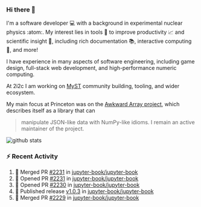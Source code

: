 ### Hi there 👋 

I'm a software developer 💻 with a background in experimental nuclear physics :atom:. My interest lies in tools :wrench: to improve productivity :chart_with_upwards_trend: and scientific insight :telescope:, including rich documentation 📚, interactive computing 🧮, and more! 

I have experience in many aspects of software engineering, including game design, full-stack web development, and high-performance numeric computing. 

At 2i2c I am working on [MyST](https://github.com/jupyter-book/mystmd) community building, tooling, and wider ecosystem. 

My main focus at Princeton was on the [Awkward Array project](awkward-array.org/), which describes itself as a library that can 
> manipulate JSON-like data with NumPy-like idioms. I remain an active maintainer of the project. 

![github stats](https://github-readme-stats.vercel.app/api?username=agoose77&show_icons=true&hide_rank=true&hide_title=true&bg_color=30,e76445,904e95&text_color=efe3ec&icon_color=efe3ec)
<!--
**agoose77/agoose77** is a ✨ _special_ ✨ repository because its `README.md` (this file) appears on your GitHub profile.

Here are some ideas to get you started:

- 🔭 I’m currently working on ...
- 🌱 I’m currently learning ...
- 👯 I’m looking to collaborate on ...
- 🤔 I’m looking for help with ...
- 💬 Ask me about ...
- 📫 How to reach me: ...
- 😄 Pronouns: ...
- ⚡ Fun fact: ...
-->

### :zap: Recent Activity

<!--START_SECTION:activity-->
1. 🎉 Merged PR [#2231](https://github.com/jupyter-book/jupyter-book/pull/2231) in [jupyter-book/jupyter-book](https://github.com/jupyter-book/jupyter-book)
2. 💪 Opened PR [#2231](https://github.com/jupyter-book/jupyter-book/pull/2231) in [jupyter-book/jupyter-book](https://github.com/jupyter-book/jupyter-book)
3. 💪 Opened PR [#2230](https://github.com/jupyter-book/jupyter-book/pull/2230) in [jupyter-book/jupyter-book](https://github.com/jupyter-book/jupyter-book)
4. 🚀 Published release [v1.0.3](https://github.com/jupyter-book/jupyter-book/releases/tag/v1.0.3) in [jupyter-book/jupyter-book](https://github.com/jupyter-book/jupyter-book)
5. 🎉 Merged PR [#2229](https://github.com/jupyter-book/jupyter-book/pull/2229) in [jupyter-book/jupyter-book](https://github.com/jupyter-book/jupyter-book)
<!--END_SECTION:activity-->
